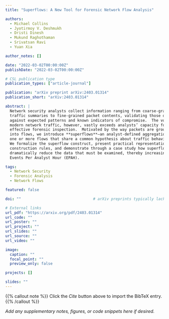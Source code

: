 ```yaml
---
title: "Superflows: A New Tool for Forensic Network Flow Analysis"

authors:
  - Michael Collins
  - Jyotirmoy V. Deshmukh
  - Dristi Dinesh
  - Mukund Raghothaman
  - Srivatsan Ravi
  - Yuan Xia

author_notes: []

date: "2022-03-02T00:00:00Z"
publishDate: "2022-03-02T00:00:00Z"

# CSL publication type
publication_types: ["article-journal"]

publication: "arXiv preprint arXiv:2403.01314"
publication_short: "arXiv:2403.01314"

abstract: |
  Network security analysts collect information ranging from coarse‐grained
  traffic summaries to fine‐grained packet contents, validating those data
  against expected patterns and known indicators of compromise.  The volume of
  modern network traffic, however, vastly exceeds analysts’ capacity for
  effective forensic inspection.  Motivated by the way packets are grouped
  into flows, we introduce **superflows**—an analyst-defined aggregation of
  one or more flows that share a common hypothesis about traffic behavior.
  We formalize the superflow construct, present practical representations and
  construction rules, and demonstrate through a case study how superflows can
  dramatically reduce the data that must be examined, thereby increasing
  Events Per Analyst Hour (EPAH).

tags:
  - Network Security
  - Forensic Analysis
  - Network Flows

featured: false

doi: ""                                # arXiv preprints typically lack a DOI

# External links
url_pdf: "https://arxiv.org/pdf/2403.01314"
url_code: ""
url_poster: ""
url_project: ""
url_slides: ""
url_source: ""
url_video: ""

image:
  caption: ""
  focal_point: ""
  preview_only: false

projects: []

slides: ""
---
```

{{% callout note %}}
Click the _Cite_ button above to import the BibTeX entry.
{{% /callout %}}

_Add any supplementary notes, figures, or code snippets here if desired._
